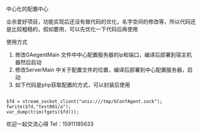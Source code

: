 
中心化的配置中心

业余爱好项目，功能实现后还没有做代码的优化，名字空间的修改等，所以代码还是比较粗糙的，假如要用，可以先优化一下代码后再使用


使用方式

1. 修改GAegentMain 文件中中心配置服务器的ip和端口，编译后部署到宿主机器然后启动
2. 修改ServerMain 中关于配置文件的位置，编译后部署到中心配置服务器，启动
3. 如下代码是php获取配置的方式，可以封装后使用


<code lange=php>
$fd = stream_socket_client("unix:///tmp/GConfAgent.sock");
fwrite($fd,"test001/a");
var_dump(trim(fgets($fd)));
</code>

欢迎一起交流心得 Tel：15911185633

